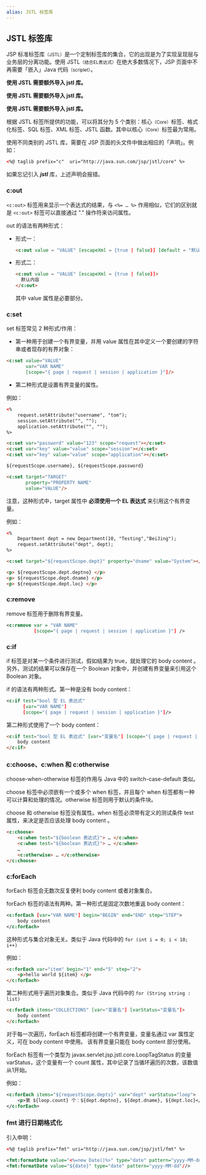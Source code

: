 ```yaml
---
alias: JSTL 标签库
---
```


## JSTL 标签库

JSP 标准标签库<small>（JSTL）</small>是一个定制标签库的集合，它的出现是为了实现呈现层与业务层的分离功能。使用 JSTL<small>（结合EL表达式）</small>在绝大多数情况下，JSP 页面中不再需要「嵌入」Java 代码<small>（scriplet）</small>。

**使用 JSTL 需要额外导入 jstl 库。**

**使用 JSTL 需要额外导入 jstl 库。**

**使用 JSTL 需要额外导入 jstl 库。**

根据 JSTL 标签所提供的功能，可以将其分为 5 个类别：核心<small>（Core）</small>标签、格式化标签、SQL 标签、XML 标签、JSTL 函数。其中以核心<small>（Core）</small>标签最为常用。

使用不同类别的 JSTL 库，需要在 JSP 页面的头文件中做出相应的「声明」。例如：

``` html
<%@ taglib prefix="c"  uri="http://java.sun.com/jsp/jstl/core" %>
```

如果忘记引入 ***jstl*** 库，上述声明会报错。

### c:out

`<c:out>` 标签用来显示一个表达式的结果，与 `<%= … %>` 作用相似，它们的区别就是 `<c:out>` 标签可以直接通过 "." 操作符来访问属性。

out 的语法有两种形式：

- 形式一：

  ``` html
  <c:out value = "VALUE" [escapeXml = {true | false}] [default = "默认值"] />
  ```

- 形式二：

  ``` html
  <c:out value = "VALUE" [escapeXml = {true | false}]>
    默认内容
  </c:out>
  ```

  其中 value 属性是必要部分。

### c:set

set 标签常见 2 种形式/作用：

- 第一种用于创建一个有界变量，并用 value 属性在其中定义一个要创建的字符串或者现存的有界对象：

``` html
<c:set value="VALUE"
       var="VAR NAME"
       [scope="{ page | request | session | application }"]/>
```

- 第二种形式是设置有界变量的属性。

例如：

``` html
<%
    request.setAttribute("username", "tom");
    session.setAttribute("", "");
    application.setAttribute("", "");
%>

<c:set var="password" value="123" scope="request"></c:set>
<c:set var="key" value="value" scope="session"></c:set>
<c:set var="key" value="value" scope="application"></c:set>

${requestScope.username}, ${requestScope.password}
```

``` html
<c:set target="TARGET"
       property="PROPERTY NAME"
       value="VALUE"/>
```

注意，这种形式中，target 属性中 **必须使用一个 EL 表达式** 来引用这个有界变量。

例如：

``` html
<%
    Department dept = new Department(10, "Testing","BeiJing");
    request.setAttribute("dept", dept);
%>

<c:set target="${requestScope.dept}" property="dname" value="System"></c:set>

<p> ${requestScope.dept.deptno} </p>
<p> ${requestScope.dept.dname} </p>
<p> ${requestScope.dept.loc} </p>
```

### c:remove

remove 标签用于删除有界变量。

```xml
<c:remove var = "VAR NAME"
          [scope="{ page | request | session | application }"] />
```

### c:if

if 标签是对某一个条件进行测试，假如结果为 true，就处理它的 body content 。另外，测试的结果可以保存在一个 Boolean 对象中，并创建有界变量来引用这个 Boolean 对象。

if 的语法有两种形式。第一种是没有 body content：

```xml
<c:if test="bool 型 EL 表达式"
      [var="VAR NAME"]
      [scope="{ page | request | session | application }"]/>
```

第二种形式使用了一个 body content：

``` html
<c:if test="bool 型 EL 表达式" [var="变量名"] [scope="{ page | request | session | applicationi }"]>
    body content
</c:if>
```

### c:choose、c:when 和 c:otherwise

choose-when-otherwise 标签的作用与 Java 中的 switch-case-default 类似。

choose 标签中必须嵌有一个或多个 when 标签，并且每个 when 标签都有一种可以计算和处理的情况。otherwise 标签则用于默认的条件块。

choose 和 otherwise 标签没有属性。when 标签必须带有定义的测试条件 test 属性，来决定是否应该处理 body content 。

``` html
<c:choose>
    <c:when test="${boolean 表达式}"> … </c:when>
    <c:when test="${boolean 表达式}"> … </c:when>
    …
    <c:otherwise> … </c:otherwise>
</c:choose>
```

### c:forEach

forEach 标签会无数次反复便利 body content 或者对象集合。

forEach 标签的语法有两种。第一种形式是固定次数地重返 body content：

```xml
<c:forEach [var="VAR NAME"] begin="BEGIN" end="END" step="STEP">
    body content
</c:forEach>
```

这种形式与集合对象无关。类似于 Java 代码中的 `for (int i = 0; i < 10; i++)`

例如：

``` html
<c:forEach var="item" begin="1" end="5" step="2">
    <p>hello world ${item} </p>
</c:forEach>
```

第二种形式用于遍历对象集合。类似于 Java 代码中的 `for (String string : list)`

``` html
<c:forEach items="COLLECTIONS" [var="变量名"] [varStatus="变量名"]>
    body content
</c:forEach>
```

对于每一次遍历，forEach 标签都将创建一个有界变量，变量名通过 var 属性定义，可在 body content 中使用。 该有界变量只能在 body content 部分使用。

forEach 标签有一个类型为 javax.servlet.jsp.jstl.core.LoopTagStatus 的变量 varStatus，这个变量有一个 count 属性，其中记录了当循环遍历的次数，该数值从1开始。

例如：

```xml
<c:forEach items="${requestScope.depts}" var="dept" varStatus="loop">
    <p>第 ${loop.count} 个：${dept.deptno}, ${dept.dname}, ${dept.loc}</p>
</c:forEach>
```

### fmt 进行日期格式化

引入申明：

``` html
<%@ taglib prefix="fmt" uri="http://java.sun.com/jsp/jstl/fmt" %>
```

```xml
<fmt:formatDate value="<%=new Date()%>" type="date" pattern="yyyy-MM-dd"%/>
<fmt:formatDate value="${date}" type="date" pattern="yyyy-MM-dd"//>
```
